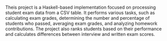 Theis project is a Haskell-based implementation focused on processing student exam data from a CSV table. It performs various tasks, such as calculating exam grades, determining the number and percentage of students who passed, averaging exam grades, and analyzing homework contributions. The project also ranks students based on their performance and calculates differences between interview and written exam scores.
